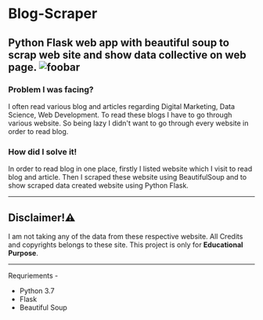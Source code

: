 # Blog-Scraper
Python Flask web app with beautiful soup to scrap web site and show data collective on web page.
![foobar](../master/blog-scraper.png)
----------

<h3>Problem I was facing?</h3>
I often read various blog and articles regarding Digital Marketing, Data Science, Web Development. To read these blogs I have to go through various website. So being lazy I didn't want to go through every website in order to read blog.

<h3>How did I solve it!</h3>
In order to read blog in one place, firstly I listed website which I visit to read blog and article. Then I scraped these website using BeautifulSoup and to show scraped data created website using Python Flask.

----------
<h2>Disclaimer!⚠</h2>
I am not taking any of the data from these respective website. All Credits and copyrights belongs to these site. This project is only for <strong>Educational Purpose</strong>.


-------
Requriements -
- Python 3.7
- Flask
- Beautiful Soup
